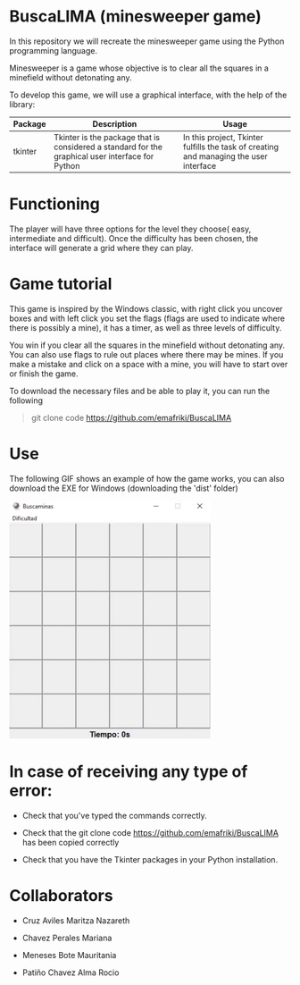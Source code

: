 # BuscaLIMA (minesweeper game)
In this repository we will recreate the minesweeper game using the Python programming language. 

Minesweeper is a game whose objective is to clear all the squares in a minefield without detonating any.

To develop this game, we will use a graphical interface, with the help of the library:

|Package |Description            |Usage                  |
|--------|--------------------------------------------------------------------------------------------------|---------------------------------------------------|
|tkinter |Tkinter is the package that is considered a standard for the graphical user interface for Python     |In this project, Tkinter fulfills the task of creating and managing the user interface|      

# Functioning
The player will have three options for the level they choose( easy, intermediate and difficult). Once the difficulty has been chosen, the interface will generate a grid where they can play.
 

# Game tutorial
This game is inspired by the Windows classic, with right click you uncover boxes and with left click you set the flags (flags are used to indicate where there is possibly a mine), it has a timer, as well as three levels of difficulty. 

You win if you clear all the squares in the minefield without detonating any. You can also use flags to rule out places where there may be mines. If you make a mistake and click on a space with a mine, you will have to start over or finish the game.

To download the necessary files and be able to play it, you can run the following

>git clone code https://github.com/emafriki/BuscaLIMA

# Use 
The following GIF shows an example of how the game works, you can also download the EXE for Windows (downloading the 'dist' folder)


![BuscaLIMA](./buscaminas_Muestra.gif)


# In case of receiving any type of error:
* Check that you've typed the commands correctly. 


* Check that the git clone code https://github.com/emafriki/BuscaLIMA has been copied correctly

  
* Check that you have the Tkinter packages in your Python installation.


# Collaborators

* Cruz Aviles Maritza Nazareth

* Chavez Perales Mariana 

* Meneses Bote Mauritania

* Patiño Chavez Alma Rocio 
